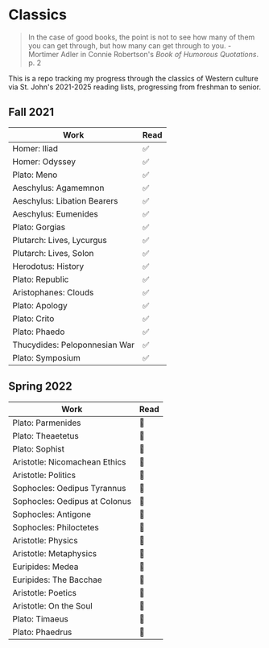 # Classics

> In the case of good books, the point is not to see how many of them you can get through, but how many can get through to you.
> \- Mortimer Adler in Connie Robertson's _Book of Humorous Quotations_. p. 2

This is a repo tracking my progress through the classics of Western culture via St. John's 2021-2025 reading lists, progressing from freshman to senior.

## Fall 2021

| Work                          | Read |
| ----------------------------- | ---- |
| Homer: Iliad                  | ✅   |
| Homer: Odyssey                | ✅   |
| Plato: Meno                   | ✅   |
| Aeschylus: Agamemnon          | ✅   |
| Aeschylus: Libation Bearers   | ✅   |
| Aeschylus: Eumenides          | ✅   |
| Plato: Gorgias                | ✅   |
| Plutarch: Lives, Lycurgus     | ✅   |
| Plutarch: Lives, Solon        | ✅   |
| Herodotus: History            | ✅   |
| Plato: Republic               | ✅   |
| Aristophanes: Clouds          | ✅   |
| Plato: Apology                | ✅   |
| Plato: Crito                  | ✅   |
| Plato: Phaedo                 | ✅   |
| Thucydides: Peloponnesian War | ✅   |
| Plato: Symposium              | ✅   |

## Spring 2022

| Work                          | Read |
| ----------------------------- | ---- |
| Plato: Parmenides             | 📖   |
| Plato: Theaetetus             | 📖   |
| Plato: Sophist                | 📖   |
| Aristotle: Nicomachean Ethics | 📖   |
| Aristotle: Politics           | 📖   |
| Sophocles: Oedipus Tyrannus   | 📖   |
| Sophocles: Oedipus at Colonus | 📖   |
| Sophocles: Antigone           | 📖   |
| Sophocles: Philoctetes        | 📖   |
| Aristotle: Physics            | 📖   |
| Aristotle: Metaphysics        | 📖   |
| Euripides: Medea              | 📖   |
| Euripides: The Bacchae        | 📖   |
| Aristotle: Poetics            | 📖   |
| Aristotle: On the Soul        | 📖   |
| Plato: Timaeus                | 📖   |
| Plato: Phaedrus               | 📖   |
